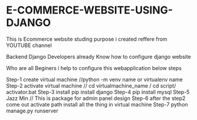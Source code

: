 # E-COMMERCE-WEBSITE-USING-DJANGO

This is Ecommerce website studing purpose i created reffere from YOUTUBE channel

Backend Django Developers already Know how to configure django website

Who are all Beginers i help to configure this webapplication below steps 


Step-1 create virtual machine //python -m venv name or virtualenv name
Step-2 activate virtual machine // cd virtualmachine_name / cd script/ activator.bat
Step-3 install pip install django 
Step-4 pip install mysql
Step-5 Jazz Min // This is package for admin panel design
Step-6 after the step2 come out activate path install all the thing in virtual machine
Step-7 python manage.py runserver
